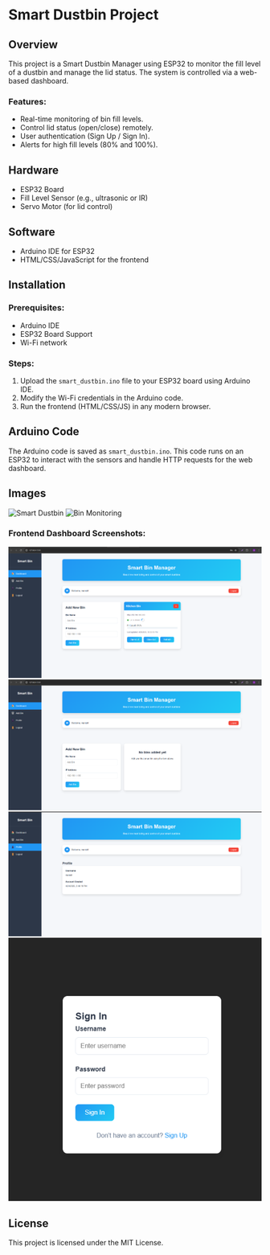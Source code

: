 # Smart Dustbin Project

## Overview
This project is a Smart Dustbin Manager using ESP32 to monitor the fill level of a dustbin and manage the lid status. The system is controlled via a web-based dashboard. 

### Features:
- Real-time monitoring of bin fill levels.
- Control lid status (open/close) remotely.
- User authentication (Sign Up / Sign In).
- Alerts for high fill levels (80% and 100%).

## Hardware
- ESP32 Board
- Fill Level Sensor (e.g., ultrasonic or IR)
- Servo Motor (for lid control)

## Software
- Arduino IDE for ESP32
- HTML/CSS/JavaScript for the frontend

## Installation

### Prerequisites:
- Arduino IDE
- ESP32 Board Support
- Wi-Fi network

### Steps:
1. Upload the `smart_dustbin.ino` file to your ESP32 board using Arduino IDE.
2. Modify the Wi-Fi credentials in the Arduino code.
3. Run the frontend (HTML/CSS/JS) in any modern browser.

## Arduino Code
The Arduino code is saved as `smart_dustbin.ino`. This code runs on an ESP32 to interact with the sensors and handle HTTP requests for the web dashboard.

## Images
![Smart Dustbin](images/bin_image1.jpg)
![Bin Monitoring](images/bin_image2.jpg)

### Frontend Dashboard Screenshots:
<img src="Images/addbin.png" alt="Add Bin">
<img src="Images/dashboard.png" alt="Dashboard View">
<img src="Images/profile.png" alt="User Profile">
<img src="Images/signinsignup.png" alt="Sign In/Sign Up">


## License
This project is licensed under the MIT License.
